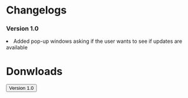 <h1>Changelogs</h1>
<h3>Version 1.0</h3>
<li>Added pop-up windows asking if the user wants to see if updates are available</li>
<h1>Donwloads</h1>
<a href="https://github.com/itsboijack11/itsboijack11.github.io/blob/main/version%201.zip">
<button>Version 1.0</button>
</a>
